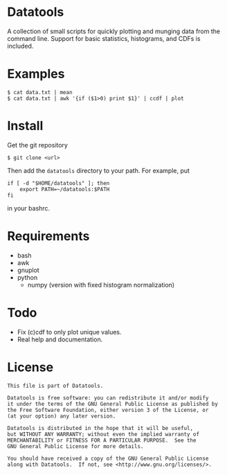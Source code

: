 Datatools
=========

A collection of small scripts for quickly plotting and munging data from the
command line.  Support for basic statistics, histograms, and CDFs is included.


Examples
========

    $ cat data.txt | mean
    $ cat data.txt | awk '{if ($1>0) print $1}' | ccdf | plot


Install
=======
Get the git repository

    $ git clone <url>

Then add the `datatools` directory to your path.  For example, put

    if [ -d "$HOME/datatools" ]; then
        export PATH=~/datatools:$PATH
    fi

in your bashrc.


Requirements
============

* bash
* awk
* gnuplot
* python
    - numpy (version with fixed histogram normalization)


Todo
====

* Fix (c)cdf to only plot unique values.
* Real help and documentation.


License
=======
    This file is part of Datatools.

    Datatools is free software: you can redistribute it and/or modify
    it under the terms of the GNU General Public License as published by
    the Free Software Foundation, either version 3 of the License, or
    (at your option) any later version.

    Datatools is distributed in the hope that it will be useful,
    but WITHOUT ANY WARRANTY; without even the implied warranty of
    MERCHANTABILITY or FITNESS FOR A PARTICULAR PURPOSE.  See the
    GNU General Public License for more details.

    You should have received a copy of the GNU General Public License
    along with Datatools.  If not, see <http://www.gnu.org/licenses/>.

